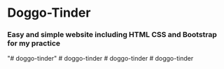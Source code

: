 # Doggo-Tinder
### Easy and simple website including HTML CSS and Bootstrap for my practice
"# doggo-tinder" 
#   d o g g o - t i n d e r  
 #   d o g g o - t i n d e r  
 #   d o g g o - t i n d e r  
 